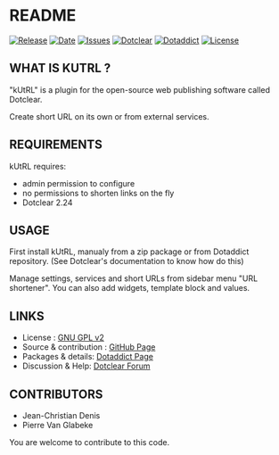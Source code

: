 # README

[![Release](https://img.shields.io/github/v/release/JcDenis/kUtRL)](https://github.com/JcDenis/kUtRL/releases)
[![Date](https://img.shields.io/github/release-date/JcDenis/kUtRL)](https://github.com/JcDenis/kUtRL/releases)
[![Issues](https://img.shields.io/github/issues/JcDenis/kUtRL)](https://github.com/JcDenis/kUtRL/issues)
[![Dotclear](https://img.shields.io/badge/dotclear-v2.24-blue.svg)](https://fr.dotclear.org/download)
[![Dotaddict](https://img.shields.io/badge/dotaddict-official-green.svg)](https://plugins.dotaddict.org/dc2/details/kUtRL)
[![License](https://img.shields.io/github/license/JcDenis/kUtRL)](https://github.com/JcDenis/kUtRL/blob/master/LICENSE)

## WHAT IS KUTRL ?

"kUtRL" is a plugin for the open-source 
web publishing software called Dotclear.

Create short URL on its own or from external services.

## REQUIREMENTS

 kUtRL requires: 

  * admin permission to configure
  * no permissions to shorten links on the fly
  * Dotclear 2.24

## USAGE

First install kUtRL, manualy from a zip package or from 
Dotaddict repository. (See Dotclear's documentation to know how do this)

Manage settings, services and short URLs from sidebar menu "URL shortener".
You can also add widgets, template block and values.

## LINKS

 * License : [GNU GPL v2](https://www.gnu.org/licenses/old-licenses/lgpl-2.0.html)
 * Source & contribution : [GitHub Page](https://github.com/JcDenis/kUtRL)
 * Packages & details:  [Dotaddict Page](https://plugins.dotaddict.org/dc2/details/kUtRL)
 * Discussion & Help: [Dotclear Forum](http://forum.dotclear.org/viewtopic.php?pid=331158)

## CONTRIBUTORS

 * Jean-Christian Denis
 * Pierre Van Glabeke

 You are welcome to contribute to this code.

